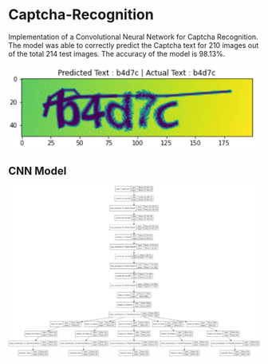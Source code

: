 # Captcha-Recognition

Implementation of a Convolutional Neural Network for Captcha Recognition. The model was able to correctly predict the Captcha text for 210 images out of the total 214 test images. The accuracy of the model is 98.13%.

![Result](https://github.com/IronVenom/Captcha-Recognition/blob/main/predictactual.png)

## CNN Model

![CNN Model](https://github.com/IronVenom/Captcha-Recognition/blob/main/model.png)
